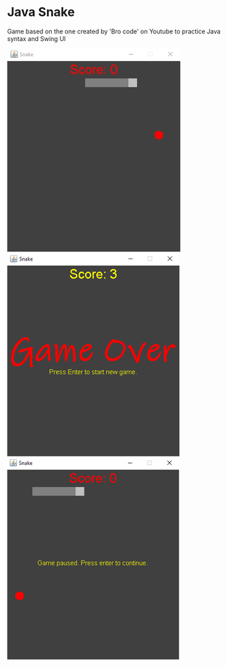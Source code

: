 # Java Snake

Game based on the one created by 'Bro code' on Youtube to practice Java syntax and Swing UI

![Screen Capture](src/img_0.jpg)
![img.png](src/img_2.png)
![img.png](src/img_1.png)